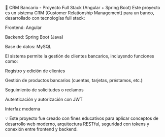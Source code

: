 💼 CRM Bancario - Proyecto Full Stack (Angular + Spring Boot)
Este proyecto es un sistema CRM (Customer Relationship Management) para un banco, desarrollado con tecnologías full stack:

Frontend: Angular

Backend: Spring Boot (Java)

Base de datos: MySQL

El sistema permite la gestión de clientes bancarios, incluyendo funciones como:

Registro y edición de clientes

Gestión de productos bancarios (cuentas, tarjetas, préstamos, etc.)

Seguimiento de solicitudes o reclamos

Autenticación y autorización con JWT

Interfaz moderna 

💡 Este proyecto fue creado con fines educativos para aplicar conceptos de desarrollo web moderno, arquitectura RESTful, seguridad con tokens y conexión entre frontend y backend.
